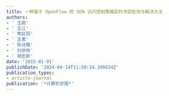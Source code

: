 ```yaml
---
title: 一种基于 OpenFlow 的 SDN 访问控制策略实时冲突检测与解决方法
authors:
- ' 王鹃'
- ' 王江'
- ' 焦虹阳'
- ' 王勇'
- ' 陈诗雅'
- ' 刘世辉'
- ' 胡宏新'
date: '2015-01-01'
publishDate: '2024-04-14T11:50:24.398634Z'
publication_types:
- article-journal
publication: '*计算机学报*'
---
```

